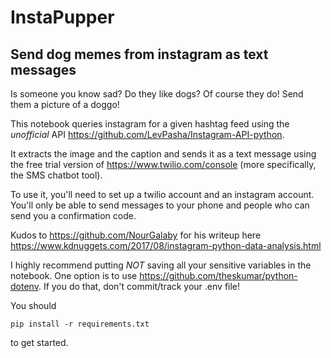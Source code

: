 # InstaPupper
## Send dog memes from instagram as text messages

Is someone you know sad? Do they like dogs? Of course they do! Send them a picture of a doggo!

This notebook queries instagram for a given hashtag feed using the *unofficial* API https://github.com/LevPasha/Instagram-API-python.

It extracts the image and the caption and sends it as a text message using the free trial version of https://www.twilio.com/console (more specifically, the SMS chatbot tool).

To use it, you'll need to set up a twilio account and an instagram account. You'll only be able to send messages to your phone and people who can send you a confirmation code.

Kudos to https://github.com/NourGalaby for his writeup here https://www.kdnuggets.com/2017/08/instagram-python-data-analysis.html

I highly recommend putting *NOT* saving all your sensitive variables in the notebook. One option is to use https://github.com/theskumar/python-dotenv. If you do that, don't commit/track your .env file!

You should
```
pip install -r requirements.txt
```
to get started.
